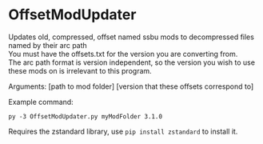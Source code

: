 # OffsetModUpdater
Updates old, compressed, offset named ssbu mods to decompressed files named by their arc path  
You must have the offsets.txt for the version you are converting from.  
The arc path format is version independent, so the version you wish to use these mods on is irrelevant to this program.

Arguments: [path to mod folder] [version that these offsets correspond to]

Example command:  
    <p>`py -3 OffsetModUpdater.py myModFolder 3.1.0`</p>

Requires the zstandard library, use `pip install zstandard` to install it.
